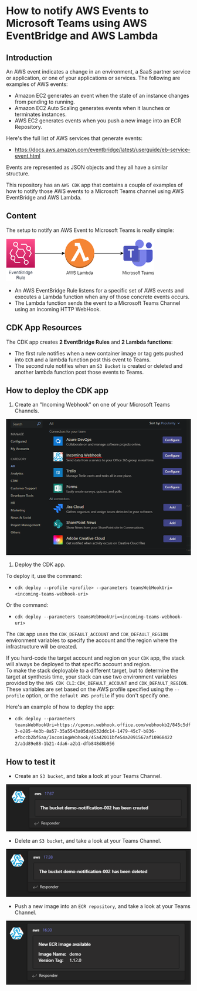 # How to notify AWS Events to Microsoft Teams using AWS EventBridge and AWS Lambda

## **Introduction**

An AWS event indicates a change in an environment, a SaaS partner service or application, or one of your applications or services. The following are examples of AWS events:

- Amazon EC2 generates an event when the state of an instance changes from pending to running.
- Amazon EC2 Auto Scaling generates events when it launches or terminates instances.
- AWS EC2 generates events when you push a new image into an ECR Repository.

Here's the full list of AWS services that generate events:
- https://docs.aws.amazon.com/eventbridge/latest/userguide/eb-service-event.html 

Events are represented as JSON objects and they all have a similar structure.

This repository has an ``AWS CDK`` app that contains a couple of examples of how to notify those AWS events to a Microsoft Teams channel using AWS EventBridge and AWS Lambda.

## **Content**

The setup to notify an AWS Event to Microsoft Teams is really simple:

![notify-aws-event-to-teams-diagram](https://raw.githubusercontent.com/karlospn/notify-aws-events-to-microsoft-teams/main/docs/notify-aws-event-to-teams.png)

- An AWS EventBridge Rule listens for a specific set of AWS events and executes a Lambda function when any of those concrete events occurs.
- The Lambda function sends the event to a Microsoft Teams Channel using an incoming HTTP WebHook.

## **CDK App Resources**

The CDK app creates **2 EventBridge Rules** and **2 Lambda functions**:
- The first rule notifies when a new container image or tag gets pushed into ``ECR`` and a lambda function post this event to Teams.
- The second rule notifies when an ``S3 Bucket`` is created or deleted and another lambda function post those events to Teams.


## **How to deploy the CDK app**

1. Create an "Incoming Webhook" on one of your Microsoft Teams Channels.

![teams-incoming-webhook](https://raw.githubusercontent.com/karlospn/notify-aws-events-to-microsoft-teams/main/docs/teams-incoming-webhook.png)

1. Deploy the CDK app.

To deploy it, use the command:   
- ``cdk deploy --profile <profile> --parameters teamsWebHookUri=<incoming-teams-webhook-uri>``

Or the command:   
- ``cdk deploy --parameters teamsWebHookUri=<incoming-teams-webhook-uri>``

The ``CDK`` app uses the ``CDK_DEFAULT_ACCOUNT`` and ``CDK_DEFAULT_REGION`` environment variables to specify the account and the region where the infrastructure will be created.   

If you hard-code the target account and region on your ``CDK`` app, the stack will always be deployed to that specific account and region.   
To make the stack deployable to a different target, but to determine the target at synthesis time, your stack can use two environment variables provided by the ``AWS CDK CLI``: ``CDK_DEFAULT_ACCOUNT`` and ``CDK_DEFAULT_REGION``. These variables are set based on the AWS profile specified using the ``--profile`` option, or the ``default AWS profile`` if you don't specify one.

Here's an example of how to deploy the app:
- ``cdk deploy --parameters teamsWebHookUri=https://cponsn.webhook.office.com/webhookb2/845c5df3-e285-4e3b-8a57-35a5543a05da@532ddc14-1479-45c7-b836-efbccb2bf6aa/IncomingWebhook/45a42011bfe54a2091567af10968422
2/a1d89e88-1b21-4da6-a2b1-dfb848d8b956``

## **How to test it**

- Create an ``S3 bucket``, and take a look at your Teams Channel.

![s3-bucket-create-adaptative-card](https://raw.githubusercontent.com/karlospn/notify-aws-events-to-microsoft-teams/main/docs/s3-bucket-create-adaptative-card.png)

- Delete an ``S3 bucket``, and take a look at your Teams Channel.

![s3-bucket-delete-adaptative-card](https://raw.githubusercontent.com/karlospn/notify-aws-events-to-microsoft-teams/main/docs/s3-bucket-delete-adaptative-card.png)

- Push a new image into an ``ECR repository``, and take a look at your Teams Channel.

![ecr-push-img](https://raw.githubusercontent.com/karlospn/notify-aws-events-to-microsoft-teams/main/docs/teams-adaptative-card.png)
